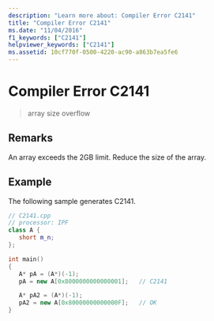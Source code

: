 ```yaml
---
description: "Learn more about: Compiler Error C2141"
title: "Compiler Error C2141"
ms.date: "11/04/2016"
f1_keywords: ["C2141"]
helpviewer_keywords: ["C2141"]
ms.assetid: 10cf770f-0500-4220-ac90-a863b7ea5fe6
---
```

# Compiler Error C2141

> array size overflow

## Remarks

An array exceeds the 2GB limit. Reduce the size of the array.

## Example

The following sample generates C2141.

```cpp
// C2141.cpp
// processor: IPF
class A {
   short m_n;
};

int main()
{
   A* pA = (A*)(-1);
   pA = new A[0x8000000000000001];   // C2141

   A* pA2 = (A*)(-1);
   pA2 = new A[0x80000000000000F];   // OK
}
```
